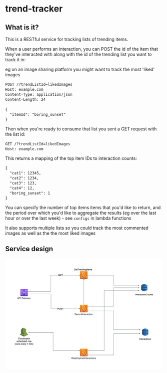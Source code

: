 # trend-tracker

## What is it?

This is a RESTful service for tracking lists of trending items.

When a user performs an interaction, you can POST the id of the item that they've interacted with along with the id of the trending list you want to track it in:

eg on an image sharing platform you might want to track the most 'liked' images

```
POST /?trendListId=likedImages
Host: example.com
Content-Type: application/json
Content-Length: 24

{
  "itemId": "boring_sunset"
}
```

Then when you're ready to consume that list you sent a GET request with the list id:

```
GET /?trendListId=likedImages
Host: example.com
```

This returns a mapping of the top item IDs to interaction counts:

```
{
  "cat1": 12345,
  "cat2": 1234,
  "cat3": 123,
  "cat4": 12,
  "boring_sunset": 1
}
```

You can specify the number of top items items that you'd like to return, and the period over which you'd like to aggregate the results (eg over the last hour or over the last week) - see `configs` in lambda functions

It also supports multiple lists so you could track the most commented images as well as the the most liked images

## Service design

![service diagram](./service-diagram.png)
